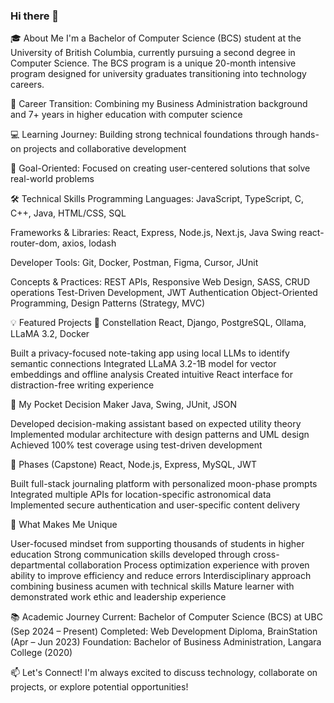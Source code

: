### Hi there 👋

🎓 About Me
I'm a Bachelor of Computer Science (BCS) student at the University of British Columbia, currently pursuing a second degree in Computer Science. The BCS program is a unique 20-month intensive program designed for university graduates transitioning into technology careers.

🔄 Career Transition: Combining my Business Administration background and 7+ years in higher education with computer science

💻 Learning Journey: Building strong technical foundations through hands-on projects and collaborative development

🎯 Goal-Oriented: Focused on creating user-centered solutions that solve real-world problems

🛠️ Technical Skills
Programming Languages:
JavaScript, TypeScript, C, C++, Java, HTML/CSS, SQL

Frameworks & Libraries:
React, Express, Node.js, Next.js, Java Swing
react-router-dom, axios, lodash

Developer Tools:
Git, Docker, Postman, Figma, Cursor, JUnit

Concepts & Practices:
REST APIs, Responsive Web Design, SASS, CRUD operations
Test-Driven Development, JWT Authentication
Object-Oriented Programming, Design Patterns (Strategy, MVC)

💡 Featured Projects
🌟 Constellation 
React, Django, PostgreSQL, Ollama, LLaMA 3.2, Docker

Built a privacy-focused note-taking app using local LLMs to identify semantic connections
Integrated LLaMA 3.2-1B model for vector embeddings and offline analysis
Created intuitive React interface for distraction-free writing experience

🧠 My Pocket Decision Maker
Java, Swing, JUnit, JSON

Developed decision-making assistant based on expected utility theory
Implemented modular architecture with design patterns and UML design
Achieved 100% test coverage using test-driven development

🌙 Phases (Capstone)
React, Node.js, Express, MySQL, JWT

Built full-stack journaling platform with personalized moon-phase prompts
Integrated multiple APIs for location-specific astronomical data
Implemented secure authentication and user-specific content delivery

🌟 What Makes Me Unique

User-focused mindset from supporting thousands of students in higher education
Strong communication skills developed through cross-departmental collaboration
Process optimization experience with proven ability to improve efficiency and reduce errors
Interdisciplinary approach combining business acumen with technical skills
Mature learner with demonstrated work ethic and leadership experience

📚 Academic Journey
Current: Bachelor of Computer Science (BCS) at UBC (Sep 2024 – Present)
Completed: Web Development Diploma, BrainStation (Apr – Jun 2023)
Foundation: Bachelor of Business Administration, Langara College (2020)

📫 Let's Connect!
I'm always excited to discuss technology, collaborate on projects, or explore potential opportunities!
<!--
**ericayagi/ericayagi** is a ✨ _special_ ✨ repository because its `README.md` (this file) appears on your GitHub profile.

Here are some ideas to get you started:

- 🔭 I’m currently working on ...
- 🌱 I’m currently learning ...
- 👯 I’m looking to collaborate on ...
- 🤔 I’m looking for help with ...
- 💬 Ask me about ...
- 📫 How to reach me: ...
- 😄 Pronouns: ...
- ⚡ Fun fact: ...
-->
